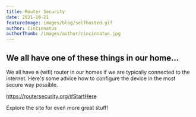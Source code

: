 ```yaml
---
title: Router Security
date: 2021-10-21
featureImage: images/blog/selfhosted.gif
author: Cincinnatus
authorThumb: /images/author/cincinnatus.jpg
---
```


## We all have one of these things in our home...

We all have a (wifi) router in our homes if we are typically connected to the internet. Here's some advice how to configure the device in the most secure way possible.

https://routersecurity.org/#StartHere

Explore the site for even more great stuff!